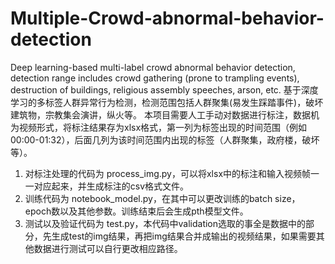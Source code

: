 # Multiple-Crowd-abnormal-behavior-detection
Deep learning-based multi-label crowd abnormal behavior detection, detection range includes crowd gathering (prone to trampling events), destruction of buildings, religious assembly speeches, arson, etc.
基于深度学习的多标签人群异常行为检测，检测范围包括人群聚集(易发生踩踏事件)，破坏建筑物，宗教集会演讲，纵火等。
本项目需要人工手动对数据进行标注，数据机为视频形式，将标注结果存为xlsx格式，第一列为标签出现的时间范围（例如00:00-01:32），后面几列为该时间范围内出现的标签（人群聚集，政府楼，破坏等）。
1. 对标注处理的代码为 process_img.py，可以将xlsx中的标注和输入视频帧一一对应起来，并生成标注的csv格式文件。
2. 训练代码为 notebook_model.py，在其中可以更改训练的batch size，epoch数以及其他参数。训练结束后会生成pth模型文件。
3. 测试以及验证代码为 test.py，本代码中validation选取的事全是数据中的部分，先生成test的img结果，再把img结果合并成输出的视频结果，如果需要其他数据进行测试可以自行更改相应路径。
